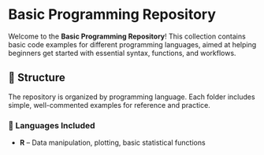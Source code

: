 # Basic Programming Repository

Welcome to the **Basic Programming Repository**! This collection contains basic code examples for different programming languages, aimed at helping beginners get started with essential syntax, functions, and workflows.

## 📂 Structure

The repository is organized by programming language. Each folder includes simple, well-commented examples for reference and practice.

### 🔹 Languages Included

- **R** – Data manipulation, plotting, basic statistical functions
